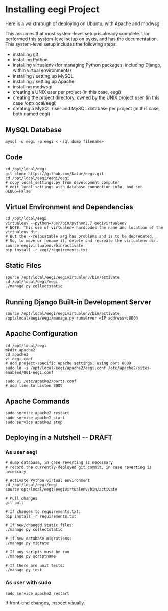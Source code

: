 Installing eegi Project
=======================
Here is a walkthrough of deploying on Ubuntu, with Apache and modwsgi. 

This assumes that most system-level setup is already complete.
Lior performed this system-level setup on pyxis, and has the documentation.
This system-level setup includes the following steps:

- installing git
- installing Python
- installing virtualenv (for managing Python packages, including Django, within virtual environments)
- installing / setting up MySQL
- installing / setting up Apache
- installing modwsgi
- creating a UNIX user per project (in this case, eegi)
- creating the project directory, owned by the UNIX project user (in this case /opt/local/eegi)
- creating a MySQL user and MySQL database per project (in this case, both named eegi)

MySQL Database
--------------
```
mysql -u eegi -p eegi < <sql dump filename>
```

Code
----
```
cd /opt/local/eegi
git clone https://github.com/katur/eegi.git
cd /opt/local/eegi/eegi/eegi
# copy local_settings.py from development computer
# edit local_settings with database connection info, and set DEBUG=False
```

Virtual Environment and Dependencies
------------------------------------
```
cd /opt/local/eegi
virtualenv --python=/usr/bin/python2.7 eegivirtualenv
# NOTE: This use of virtualenv hardcodes the name and location of the virtualenv dir.
# But the --relocatable arg has problems and is to be deprecated.
# So, to move or rename it, delete and recreate the virtualenv dir.
source eegivirtualenv/bin/activate
pip install -r eegi/requirements.txt
```

Static Files
------------
```
source /opt/local/eegi/eegivirtualenv/bin/activate
cd /opt/local/eegi/eegi
./manage.py collectstatic
```

Running Django Built-in Development Server
------------------------------------------
```
source /opt/local/eegi/eegivirtualenv/bin/activate
/opt/local/eegi/eegi/manage.py runserver <IP address>:8000
```

Apache Configuration
--------------------
```
cd /opt/local/eegi
mkdir apache2
cd apache2
vi eegi.conf
# add project-specific apache settings, using port 8009
sudo ln -s /opt/local/eegi/apache2/eegi.conf /etc/apache2/sites-enabled/001-eegi.conf

sudo vi /etc/apache2/ports.conf
# add line to Listen 8009
```

Apache Commands
---------------
```
sudo service apache2 restart
sudo service apache2 start
sudo service apache2 stop
```

Deploying in a Nutshell -- DRAFT
--------------------------------
### As user eegi
```
# dump database, in case reverting is necessary
# record the currently-deployed git commit, in case reverting is necessary

# Activate Python virtual environment
cd /opt/local/eegi/eegi
source opt/local/eegi/eegivirtualenv/bin/activate

# Pull changes
git pull

# If changes to requirements.txt:
pip install -r requirements.txt

# If new/changed static files:
./manage.py collectstatic

# If new database migrations:
./manage.py migrate

# If any scripts must be run
./manage.py scriptname

# If there are unit tests:
./manage.py test
```

### As user with sudo
```
sudo service apache2 restart
```

If front-end changes, inspect visually.

